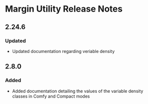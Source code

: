 <!-- Release notes authoring guidelines: http://keepachangelog.com/ -->

# Margin Utility Release Notes

<!-- ## [Unreleased] -->

<!-- ## [VERSION] -->

## 2.24.6

### Updated

- Updated documentation regarding veriable density

## 2.8.0

### Added

- Added documentation detailing the values of the variable density classes in Comfy and Compact modes
